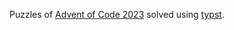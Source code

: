 Puzzles of [Advent of Code 2023](https://adventofcode.com/2023) solved using [typst](https://typst.app).
